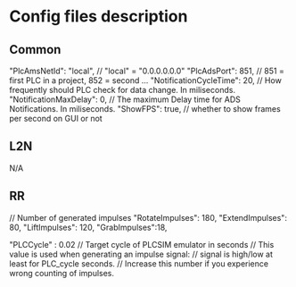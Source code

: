 # Config files description

## Common

"PlcAmsNetId": "local", // "local" = "0.0.0.0.0.0"
"PlcAdsPort": 851, // 851 = first PLC in a project, 852 = second ...
"NotificationCycleTime": 20, // How frequently should PLC check for data change. In miliseconds.
"NotificationMaxDelay": 0, // The maximum Delay time for ADS Notifications. In miliseconds.
"ShowFPS": true, // whether to show frames per second on GUI or not

## L2N

N/A

## RR

// Number of generated impulses 
"RotateImpulses": 180,
"ExtendImpulses": 80,
"LiftImpulses": 120,
"GrabImpulses":18,

"PLCCycle" : 0.02  // Target cycle of PLCSIM emulator in seconds 
// This value is used when generating an impulse signal:
// signal is high/low at least for PLC_cycle seconds.
// Increase this number if you experience wrong counting of impulses.